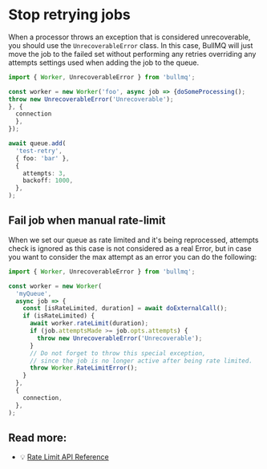 # Stop retrying jobs

When a processor throws an exception that is considered unrecoverable, you should use the `UnrecoverableError` class. In this case, BullMQ will just move the job to the failed set without performing any retries overriding any attempts settings used when adding the job to the queue.

```typescript
import { Worker, UnrecoverableError } from 'bullmq';

const worker = new Worker('foo', async job => {doSomeProcessing();
throw new UnrecoverableError('Unrecoverable');
}, {
  connection
  },
});

await queue.add(
  'test-retry',
  { foo: 'bar' },
  {
    attempts: 3,
    backoff: 1000,
  },
);
```

## Fail job when manual rate-limit

When we set our queue as rate limited and it's being reprocessed, attempts check is ignored as this case is not considered as a real Error, but in case you want to consider the max attempt as an error you can do the following:

```typescript
import { Worker, UnrecoverableError } from 'bullmq';

const worker = new Worker(
  'myQueue',
  async job => {
    const [isRateLimited, duration] = await doExternalCall();
    if (isRateLimited) {
      await worker.rateLimit(duration);
      if (job.attemptsMade >= job.opts.attempts) {
        throw new UnrecoverableError('Unrecoverable');
      }
      // Do not forget to throw this special exception,
      // since the job is no longer active after being rate limited.
      throw Worker.RateLimitError();
    }
  },
  {
    connection,
  },
);
```

## Read more:

- 💡 [Rate Limit API Reference](https://api.docs.bullmq.io/classes/v4.Worker.html#rateLimit)
